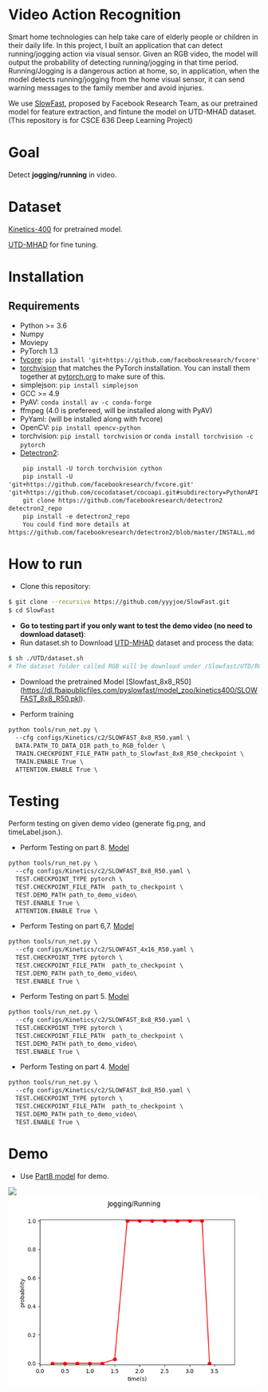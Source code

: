# Video Action Recognition
Smart home technologies can help take care of elderly people or children in their daily life. In this project, I built an application that can detect running/jogging action via visual sensor. Given an RGB video, the model will output the probability of detecting running/jogging in that time period. Running/Jogging is a dangerous action at home, so, in application, when the model detects running/jogging from the home visual sensor, it can send warning messages to the family member and avoid injuries. 

We use [SlowFast](https://github.com/facebookresearch/SlowFast), proposed by Facebook Research Team, as our pretrained model for feature extraction, and fintune the model on UTD-MHAD dataset.
(This repository is for CSCE 636 Deep Learning Project)

# Goal
Detect **jogging/running** in video.

# Dataset
[Kinetics-400](https://deepmind.com/research/open-source/kinetics) for pretrained model.

[UTD-MHAD](https://personal.utdallas.edu/~kehtar/UTD-MHAD.html) for fine tuning.

# Installation
## Requirements
- Python >= 3.6
- Numpy
- Moviepy
- PyTorch 1.3
- [fvcore](https://github.com/facebookresearch/fvcore/): `pip install 'git+https://github.com/facebookresearch/fvcore'`
- [torchvision](https://github.com/pytorch/vision/) that matches the PyTorch installation.
  You can install them together at [pytorch.org](https://pytorch.org) to make sure of this.
- simplejson: `pip install simplejson`
- GCC >= 4.9
- PyAV: `conda install av -c conda-forge`
- ffmpeg (4.0 is prefereed, will be installed along with PyAV)
- PyYaml: (will be installed along with fvcore)
- OpenCV: `pip install opencv-python`
- torchvision: `pip install torchvision` or `conda install torchvision -c pytorch`
- [Detectron2](https://github.com/facebookresearch/detectron2): 
```
    pip install -U torch torchvision cython
    pip install -U 'git+https://github.com/facebookresearch/fvcore.git' 'git+https://github.com/cocodataset/cocoapi.git#subdirectory=PythonAPI'
    git clone https://github.com/facebookresearch/detectron2 detectron2_repo
    pip install -e detectron2_repo
    You could find more details at https://github.com/facebookresearch/detectron2/blob/master/INSTALL.md
```

# How to run
- Clone this repository:
```bash
$ git clone --recursive https://github.com/yyyjoe/SlowFast.git
$ cd SlowFast
```
- **Go to testing part if you only want to test the demo video (no need to download dataset)**:
- Run dataset.sh to Download [UTD-MHAD](https://personal.utdallas.edu/~kehtar/UTD-MHAD.html) dataset and process the data:
```bash
$ sh ./UTD/dataset.sh
# The dataset folder called RGB will be download under /Slowfast/UTD/RGB
```

- Download the pretrained Model [Slowfast_8x8_R50] (https://dl.fbaipublicfiles.com/pyslowfast/model_zoo/kinetics400/SLOWFAST_8x8_R50.pkl).

- Perform training
```
python tools/run_net.py \
  --cfg configs/Kinetics/c2/SLOWFAST_8x8_R50.yaml \
  DATA.PATH_TO_DATA_DIR path_to_RGB_folder \
  TRAIN.CHECKPOINT_FILE_PATH path_to_Slowfast_8x8_R50_checkpoint \
  TRAIN.ENABLE True \
  ATTENTION.ENABLE True \
```

# Testing
Perform testing on given demo video (generate fig.png, and timeLabel.json.).

<!--- 
- Trained model for 50 epochs can be download [here](https://drive.google.com/file/d/1te3tp1lc3QyG5ljgbYERAP3PrxAO2Dii/view?usp=sharing) (the model used for demo).
-->

- Perform Testing on part 8. [Model](https://drive.google.com/file/d/13KmD7VIXGSCMrqvaga5ETxRDrHlhhlnS/view?usp=sharing)
```
python tools/run_net.py \
  --cfg configs/Kinetics/c2/SLOWFAST_8x8_R50.yaml \
  TEST.CHECKPOINT_TYPE pytorch \
  TEST.CHECKPOINT_FILE_PATH  path_to_checkpoint \
  TEST.DEMO_PATH path_to_demo_video\
  TEST.ENABLE True \
  ATTENTION.ENABLE True \
```

- Perform Testing on part 6,7. [Model](https://drive.google.com/file/d/1te3tp1lc3QyG5ljgbYERAP3PrxAO2Dii/view?usp=sharing)
```
python tools/run_net.py \
  --cfg configs/Kinetics/c2/SLOWFAST_4x16_R50.yaml \
  TEST.CHECKPOINT_TYPE pytorch \
  TEST.CHECKPOINT_FILE_PATH  path_to_checkpoint \
  TEST.DEMO_PATH path_to_demo_video\
  TEST.ENABLE True \
```

- Perform Testing on part 5. [Model](https://drive.google.com/file/d/1s_AMdFbyD6GMao9zisYfTWPezp6yDdf5/view?usp=sharing)
```
python tools/run_net.py \
  --cfg configs/Kinetics/c2/SLOWFAST_8x8_R50.yaml \
  TEST.CHECKPOINT_TYPE pytorch \
  TEST.CHECKPOINT_FILE_PATH  path_to_checkpoint \
  TEST.DEMO_PATH path_to_demo_video\
  TEST.ENABLE True \
```

- Perform Testing on part 4. [Model](https://drive.google.com/file/d/1z8W499vpMrFdBFnSYvKBf54MMr0_61XO/view?usp=sharing)
```
python tools/run_net.py \
  --cfg configs/Kinetics/c2/SLOWFAST_8x8_R50.yaml \
  TEST.CHECKPOINT_TYPE pytorch \
  TEST.CHECKPOINT_FILE_PATH  path_to_checkpoint \
  TEST.DEMO_PATH path_to_demo_video\
  TEST.ENABLE True \
```


# Demo
<!--- part8 -->
- Use [Part8 model](https://drive.google.com/file/d/13KmD7VIXGSCMrqvaga5ETxRDrHlhhlnS/view?usp=sharing) for demo.

<!--- part6,7
- [Final Trained Model](https://drive.google.com/file/d/1te3tp1lc3QyG5ljgbYERAP3PrxAO2Dii/view?usp=sharing) for demo. (the same as trained model for 50 epochs above)
-->

<!--- part5
- [Final Trained Model](https://drive.google.com/file/d/1s_AMdFbyD6GMao9zisYfTWPezp6yDdf5/view?usp=sharing) for demo. (the same as trained model for 50 epochs above)
-->

<img src="./figure/demo.gif"/>
<img src="./figure/sample1_fig_part8.png"/>
